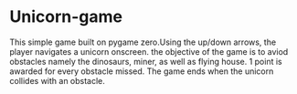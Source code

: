 # Unicorn-game

This simple game built on pygame zero.Using the up/down arrows, the player navigates a unicorn onscreen. the objective of the game is to aviod obstacles namely the dinosaurs, miner, as well as flying house. 1 point is awarded for every obstacle missed. The game ends when the unicorn collides with an obstacle. 
